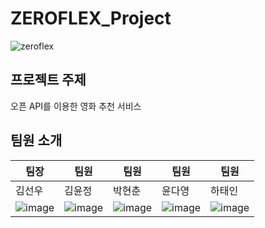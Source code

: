 # ZEROFLEX_Project

![zeroflex](https://github.com/user-attachments/assets/4668aeb7-01cb-4d11-bd6e-d7aa6287deec)

## 프로젝트 주제
오픈 API를 이용한 영화 추천 서비스

## 팀원 소개 


|   팀장   |   팀원   |   팀원   |   팀원   |   팀원   |
| -------- | -------- | -------- | -------- | -------- |
|  김선우  |  김윤정  |  박현춘  |  윤다영  |  하태인  |
|![image](https://github.com/user-attachments/assets/30ea8c17-4ae7-49bd-98d3-8dadf17b677f) |![image](https://github.com/user-attachments/assets/30ea8c17-4ae7-49bd-98d3-8dadf17b677f) |![image](https://github.com/user-attachments/assets/30ea8c17-4ae7-49bd-98d3-8dadf17b677f) |![image](https://github.com/user-attachments/assets/30ea8c17-4ae7-49bd-98d3-8dadf17b677f) |![image](https://github.com/user-attachments/assets/30ea8c17-4ae7-49bd-98d3-8dadf17b677f)|




